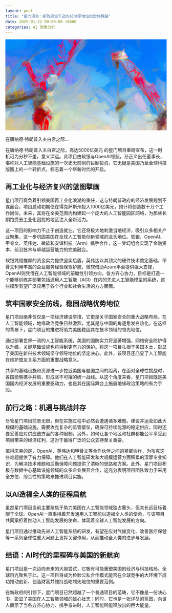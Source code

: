 ```yaml
---
layout: post
title: "星门项目：新政府治下迈向AI领军地位的宏伟跨越"
date: 2025-01-22 09:00:00 +0800
categories: AI 政策分析
---
```


![AI Leadership Abstract](/assets/images/posts/ai-abstract.jpg)

在唐纳德·特朗普入主白宫之际...


在唐纳德·特朗普入主白宫之际，高达5000亿美元
的星门项目重磅宣布，这一时机可为分秒不差，意义深远。此项目由软银与OpenAI领航，孙正义出任董事长，堪称对人工智能基础设施的一次史无前例的巨额投资，它无疑是美国乃至全球科技版图上的一个转折点，标志着一个崭新时代的开启。

## 再工业化与经济复兴的蓝图擘画

星门项目肩负着引领美国再工业化浪潮的重任，这与特朗普政府的经济发展规划不谋而合。项目启动初期便在得克萨斯州投入1000亿美元，预计将创造数十万个工作岗位。未来，其将在全美范围内构建起一个庞大的人工智能园区网络，为那些长期饱受去工业化困扰的地区注入全新活力。

这一项目的影响力不止于创造就业，它还将极大地刺激当地经济，吸引众多相关产业聚集，进一步巩固美国在全球人工智能创新领域的龙头地位。软银、OpenAI、甲骨文、英伟达、微软和安谋科技（Arm）携手合作，这一梦幻组合实现了金融资本、前沿技术与卓越运营能力的完美融合。

软银凭借雄厚的资金实力提供坚实后盾，英伟达以其顶尖的硬件技术奠定基础，甲骨文利用丰富的企业服务经验保驾护航，微软借助Azure平台提供强大支撑，OpenAI则凭借在人工智能领域的前瞻性引领方向。各方齐心协力，目标是打造一个能够训练并部署包括通用人工智能（AGI）在内的先进人工智能模型的系统，这些模型有望广泛应用于各个行业和社会生活的方方面面。

## 筑牢国家安全防线，稳固战略优势地位

星门项目绝非仅仅是一项经济建设举措，它更是关乎国家安全的重大战略布局。在人工智能领域，地缘政治竞争日益激烈，尤其是与中国的角逐愈发白热化。在这样的背景下，星门项目的推进将助力美国稳固其在技术领域的领先地位。

通过部署世界一流的人工智能系统，美国的国防实力将显著增强，网络安全防护得以升级，关键基础设施也将得到更有力的保护。将这一项目扎根于美国本土，彰显了美国在新兴技术领域坚守领导地位的坚定决心。此外，该项目还凸显了人工智能在维护盟友关系方面的重要战略意义。

共享的基础设施和资源进一步拉近美国与盟国之间的距离，在面对全球性挑战时，各国能够携手并肩，形成坚不可摧的统一战线。从这个角度来看，星门项目既是美国国内经济发展的重要驱动力，也是其在国际舞台上施展地缘政治策略的有力手段。

## 前行之路：机遇与挑战并存

尽管星门项目前景无限，但在实施过程中必然会遭遇诸多难题。建设并运营如此大规模的基础设施，需要攻克复杂的监管壁垒，确保可持续能源的稳定供应，同时还要妥善应对供应链方面的各种限制。另外，如何让各个地区和社群都能公平享受到项目带来的经济红利，这对于赢得广泛的公众支持至关重要。

值得庆幸的是，OpenAI、英伟达和甲骨文等合作伙伴之间的紧密协作，为攻克这些难题提供了有力保障。他们在人工智能研发和大规模运营方面积累的深厚专业知识，为解决技术难题和后勤保障问题提供了清晰的思路和方案。此外，星门项目积极与数据中心基础设施领域的众多企业展开合作，这充分表明项目团队致力于采用全方位、综合性的策略来推进项目实施。

## 以AI造福全人类的征程启航

虽然星门项目当前主要聚焦于助力美国在人工智能领域独占鳌头，但其长远目标着眼于全球。OpenAI一直秉持着开发通用人工智能以造福全人类的使命，与该项目共同承担着推动人工智能发展的使命，体现着全球人工智能发展的方向。

星门项目通过推动先进人工智能系统的研发，有望在应对气候变化、改善医疗保健等一系列全球性重大问题上发挥关键作用，从而推动全人类的进步与发展。

## 结语：AI时代的里程碑与美国的新航向

星门项目是一次迈向未来的大胆尝试，它极有可能重塑美国的经济与科技格局。全球目光聚焦于此，这一项目将成为检验公私合作模式能否在全球竞争的大环境下成功推动创新、创造财富并维持战略领先地位的重要范例。

在新政府的引领下，星门项目已然超越了一个普通项目的范畴，它不像是一份决心书，彰显了美国在人工智能领域的雄心壮志；同时，它也是一张详尽的蓝图，向世人展示了当各方齐心协力、携手奋进时，人工智能所能释放出的巨大能量。